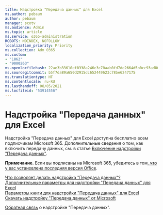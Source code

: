 ```yaml
---
title: Надстройка "Передача данных" для Excel
ms.author: pebaum
author: pebaum
manager: scotv
ms.audience: Admin
ms.topic: article
ms.service: o365-administration
ROBOTS: NOINDEX, NOFOLLOW
localization_priority: Priority
ms.collection: Adm_O365
ms.custom:
- "1862"
- "9000263"
ms.openlocfilehash: 22ae3b33610ef0338a246e3c70aab0fd7de2664d5b0cc93ad80abb329430c14a
ms.sourcegitcommit: b5f7da89a650d2915dc652449623c78be6247175
ms.translationtype: HT
ms.contentlocale: ru-RU
ms.lasthandoff: 08/05/2021
ms.locfileid: "53914556"
---
```

# <a name="data-streamer-add-in-for-excel"></a>Надстройка "Передача данных" для Excel

Надстройка "Передача данных" для Excel доступна бесплатно всем подписчикам Microsoft 365. Дополнительные сведения о том, как включить передачу данных, см. в статье [Включение надстройки "Передача данных"](https://support.office.com/article/enable-the-data-streamer-add-in-70052b28-3b00-41e7-8ab6-8a9f142dffeb).

**Примечание.** Если вы подписаны на Microsoft 365, убедитесь в том,[ что у вас установлена последняя версия Office](https://support.office.com/article/install-office-updates-2ab296f3-7f03-43a2-8e50-46de917611c5).

[Что позволяет делать надстройка "Передача данных"?](https://support.microsoft.com/office/what-is-data-streamer-1d52ffce-261c-4d7b-8017-89e8ee2b806f)  
[Дополнительные параметры для надстройки "Передача данных" для Excel](https://support.office.com/article/advanced-settings-for-excel-s-data-streamer-add-in-94cda451-880c-43c7-903c-0212ee188460)  
[Параметры книги для надстройки "Передача данных" для Excel](https://support.office.com/article/workbook-settings-for-excel-s-data-streamer-add-in-e9ca60fe-a8ef-4124-8a0a-95df7ba62998)  
[Скачать надстройку "Передача данных" от Microsoft](https://www.microsoft.com/download/details.aspx?id=56976)

[Обратная связь](https://edusupport.microsoft.com/support?product_id=hacking_STEM&session=9654f308-da1c-4bc2-a6f5-b5faf7a99bbc&auth=1&nf=1&fromAR=1) о надстройке "Передача данных".